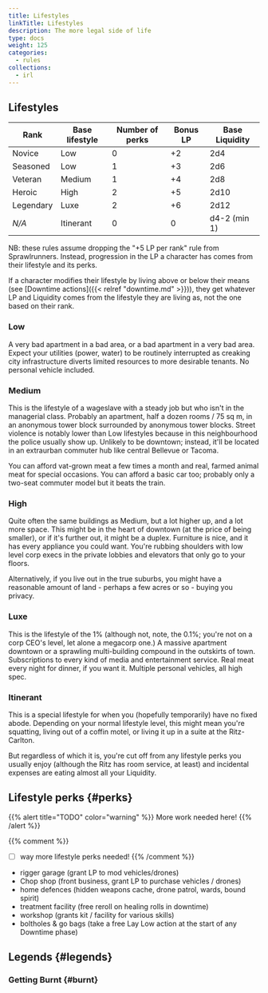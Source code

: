 ```yaml
---
title: Lifestyles
linkTitle: Lifestyles
description: The more legal side of life
type: docs
weight: 125
categories:
  - rules
collections:
  - irl
---
```



## Lifestyles



| Rank      | Base lifestyle | Number of perks | Bonus LP | Base Liquidity |
| --------- | -------------- | --------------- | -------- | -------------- |
| Novice    | Low            | 0               | +2       | 2d4            |
| Seasoned  | Low            | 1               | +3       | 2d6            |
| Veteran   | Medium         | 1               | +4       | 2d8            |
| Heroic    | High           | 2               | +5       | 2d10           |
| Legendary | Luxe           | 2               | +6       | 2d12           |
| *N/A*     | Itinerant      | 0               | 0        | d4-2 (min 1)   |


NB: these rules assume dropping the "+5 LP per rank" rule from Sprawlrunners. Instead, progression in the LP a character has comes from their lifestyle and its perks.

If a character modifies their lifestyle by living above or below their means (see [Downtime actions]({{< relref "downtime.md" >}})), they get whatever LP and Liquidity comes from the lifestyle they are living as, not the one based on their rank.

### Low

A very bad apartment in a bad area, or a bad apartment in a very bad area. Expect your utilities (power, water) to be routinely interrupted as creaking city infrastructure diverts limited resources to more desirable tenants. No personal vehicle included.
### Medium

This is the lifestyle of a wageslave with a steady job but who isn't in the managerial class. Probably an apartment, half a dozen rooms / 75 sq m, in an anonymous tower block surrounded by anonymous tower blocks. Street violence is notably lower than Low lifestyles because in this neighbourhood the police usually show up. Unlikely to be downtown; instead, it'll be located in an extraurban commuter hub like central Bellevue or Tacoma. 

You can afford vat-grown meat a few times a month and real, farmed animal meat for special occasions. You can afford a basic car too; probably only a two-seat commuter model but it beats the train.
### High

Quite often the same buildings as Medium, but a lot higher up, and a lot more space. This might be in the heart of downtown (at the price of being smaller), or if it's further out, it might be a duplex. Furniture is nice, and it has every appliance you could want. You're rubbing shoulders with low level corp execs in the private lobbies and elevators that only go to your floors.

Alternatively, if you live out in the true suburbs, you might have a reasonable amount of land - perhaps a few acres or so - buying you privacy.
### Luxe

This is the lifestyle of the 1% (although not, note, the 0.1%; you're not on a corp CEO's level, let alone a megacorp one.) A massive apartment downtown or a sprawling multi-building compound in the outskirts of town. Subscriptions to every kind of media and entertainment service. Real meat every night for dinner, if you want it. Multiple personal vehicles, all high spec.

### Itinerant 

This is a special lifestyle for when you (hopefully temporarily) have no fixed abode. Depending on your normal lifestyle level, this might mean you're squatting, living out of a coffin motel, or living it up in a suite at the Ritz-Carlton. 

But regardless of which it is, you're cut off from any lifestyle perks you usually enjoy (although the Ritz has room service, at least) and incidental expenses are eating almost all your Liquidity. 

## Lifestyle perks {#perks}



{{% alert title="TODO" color="warning" %}}
More work needed here!
{{% /alert %}} 

{{% comment %}} 
- [ ] way more lifestyle perks needed!
{{% /comment %}} 


- rigger garage (grant LP to mod vehicles/drones)
- Chop shop (front business, grant LP to purchase vehicles / drones)
- home defences (hidden weapons cache, drone patrol, wards, bound spirit)
- treatment facility (free reroll on healing rolls in downtime)
- workshop (grants kit / facility for various skills)
- boltholes & go bags (take a free Lay Low action at the start of any Downtime phase)


## Legends {#legends}

### Getting Burnt {#burnt}
